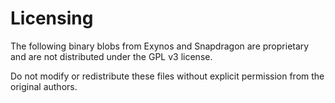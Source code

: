 # Licensing

The following binary blobs from Exynos and Snapdragon are proprietary and are not distributed under the GPL v3 license.

Do not modify or redistribute these files without explicit permission from the original authors.